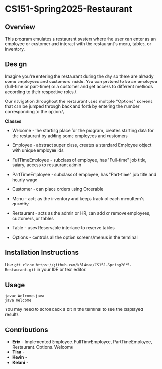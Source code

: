 # CS151-Spring2025-Restaurant

## Overview

This program emulates a restaurant system where the user can enter as an employee or customer and interact with the restaurant's menu, tables, or inventory.

## Design

Imagine you're entering the restaurant during the day so there are already some employees and customers inside. You can pretend to be an employee (full-time or part-time) or a customer and get access to different methods according to their respective roles.\

Our navigation throughout the restaurant uses multiple "Options" screens that can be jumped through back and forth by entering the number corresponding to the option.\

**Classes**

- Welcome - the starting place for the program, creates starting data for the restaurant by adding some employees and customers

- Employee - abstract super class, creates a standard Employee object with unique employee ids

- FullTimeEmployee - subclass of employee, has "Full-time" job title, salary, access to restaurant admin

- PartTimeEmployee - subclass of employee, has "Part-time" job title and hourly wage

- Customer - can place orders using Orderable

- Menu - acts as the inventory and keeps track of each menuItem's quantity

- Restaurant - acts as the admin or HR, can add or remove employees, customers, or tables

- Table - uses Reservable interface to reserve tables

- Options - controls all the option screens/menus in the terminal

## Installation Instructions

Use `git clone https://github.com/k3l4nee/CS151-Spring2025-Restaurant.git` in your IDE or text editor.

## Usage

```
javac Welcome.java
java Welcome
```

You may need to scroll back a bit in the terminal to see the displayed results.

## Contributions

- **Eric** - Implemented Employee, FullTimeEmployee, PartTimeEmployee, Restaurant, Options, Welcome
- **Tina** -
- **Kevin** -
- **Kelani** -
